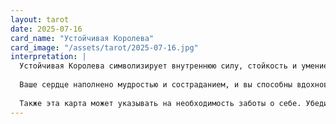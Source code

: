 ```yaml
---
layout: tarot
date: 2025-07-16
card_name: "Устойчивая Королева"
card_image: "/assets/tarot/2025-07-16.jpg"
interpretation: |
  Устойчивая Королева символизирует внутреннюю силу, стойкость и умение справляться с трудностями. Сегодня вы можете ощутить прилив уверенности в своих силах и способности преодолевать любые преграды. Эта карта напоминает вам о том, что вы обладаете мощным ресурсом, который поможет вам справиться с любыми вызовами, которые могут возникнуть на вашем пути.
  
  Ваше сердце наполнено мудростью и состраданием, и вы способны вдохновлять окружающих своим примером. Возможно, сегодня вам предстоит взять на себя лидерские функции или поддержать кого-то, кто нуждается в вашей помощи. Будьте открыты к новым возможностям и не бойтесь проявлять свои чувства — это может открыть двери к новым отношениям и сотрудничеству.
  
  Также эта карта может указывать на необходимость заботы о себе. Убедитесь, что вы уделяете время своим потребностям и желаниям. Ваша стойкость и способность к восстановлению не только вдохновляют вас, но и окружающих. Позвольте себе быть уязвимыми и открытыми, и вы увидите, как это обогатит вашу жизнь.
---
```


